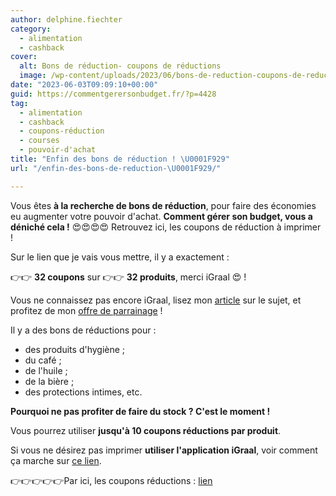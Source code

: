 ```yaml
---
author: delphine.fiechter
category:
  - alimentation
  - cashback
cover:
  alt: Bons de réduction- coupons de réductions
  image: /wp-content/uploads/2023/06/bons-de-reduction-coupons-de-reduction-1.png
date: "2023-06-03T09:09:10+00:00"
guid: https://commentgerersonbudget.fr/?p=4428
tag:
  - alimentation
  - cashback
  - coupons-réduction
  - courses
  - pouvoir-d'achat
title: "Enfin des bons de réduction ! \U0001F929"
url: "/enfin-des-bons-de-reduction-\U0001F929/"

---
```

Vous êtes **à la recherche de bons de réduction**, pour faire des économies eu augmenter votre pouvoir d'achat. **Comment gérer son budget, vous a déniché cela !** 😍😍😍😍 Retrouvez ici, les coupons de réduction à imprimer !

Sur le lien que je vais vous mettre, il y a exactement :

👉👉 **32 coupons** sur 👉👉 **32 produits**, merci iGraal 😍 !

Vous ne connaissez pas encore iGraal, lisez mon [article](https://commentgerersonbudget.fr/etre-recompense-pour-avoir-depense-igraal/ "article") sur le sujet, et profitez de mon [offre de parrainage](https://fr.igraal.com/parrainage?parrain=AG_5e9b4975de6cb "offre de parrainage") !

Il y a des bons de réductions pour :

- des produits d'hygiène ;
- du café ;
- de l'huile ;
- de la bière ;
- des protections intimes, etc.

**Pourquoi ne pas profiter de faire du stock ? C'est le moment !**

Vous pourrez utiliser **jusqu'à 10 coupons réductions par produit**.

Si vous ne désirez pas imprimer **utiliser l'application iGraal**, voir comment ça marche sur [ce lien](https://fr.igraal.com/igraal-market "ce lien").

👉👉👉👉👉Par ici, les coupons réductions : [lien](https://fr.igraal.com/coupon-imprimer/ "lien")
